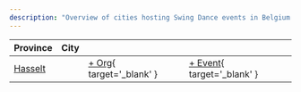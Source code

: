 ```yaml
---
description: "Overview of cities hosting Swing Dance events in Belgium."
---
```


| Province | City | | |
| --- | --- | --- | --- |
| [Hasselt](by_city.md#hasselt) | | [+ Org](https://github.com/swingdance/orgs/issues/new?assignees=&labels=add+org&projects=&template=02-add_entity.yml&title=%5Bbe%5D%20%3CName%3E&region=be&province=Hasselt&city=Hasselt){ target='_blank' } | [+ Event](https://github.com/swingdance/events/issues/new?assignees=&labels=add+event&projects=&template=02-add_entity.yml&title=%5B2024%2Fbe%5D%20%3CName%3E&region=be&province=Hasselt&city=Hasselt&org_id=&date_starts=2024-&date_ends=2024-){ target='_blank' } |
